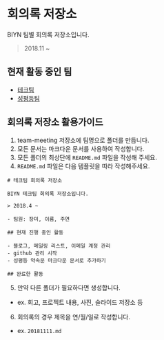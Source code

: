 # 회의록 저장소

BIYN 팀별 회의록 저장소입니다.

> 2018.11 ~

## 현재 활동 중인 팀

- [테크팀]()
- [성평등팀]()

## 회의록 저장소 활용가이드

1. team-meeting 저장소에 팀명으로 폴더를 만듭니다.
2. 모든 문서는 마크다운 문서를 사용하여 작성합니다.
3. 모든 폴더의 최상단에 `README.md` 파일을 작성해 주세요.
4. `README.md` 파일은 다음 템플릿을 따라 작성해주세요.

```
# 테크팀 회의록 저장소

BIYN 테크팀 회의록 저장소입니다.

> 2018.4 ~

- 팀원: 장미, 이름, 주연

## 현재 진행 중인 활동

- 블로그, 메일링 리스트, 이메일 계정 관리
- github 관리 시작
- 성평등 약속문 마크다운 문서로 추가하기

## 완료한 활동
```

5. 만약 다른 폴더가 필요하다면 생성합니다.
  - ex. 회고, 프로젝트 내용, 사진, 슬라이드 저장소 등

6. 회의록의 경우 제목을 연/월/일로 작성합니다.
  - ex. `20181111.md`
